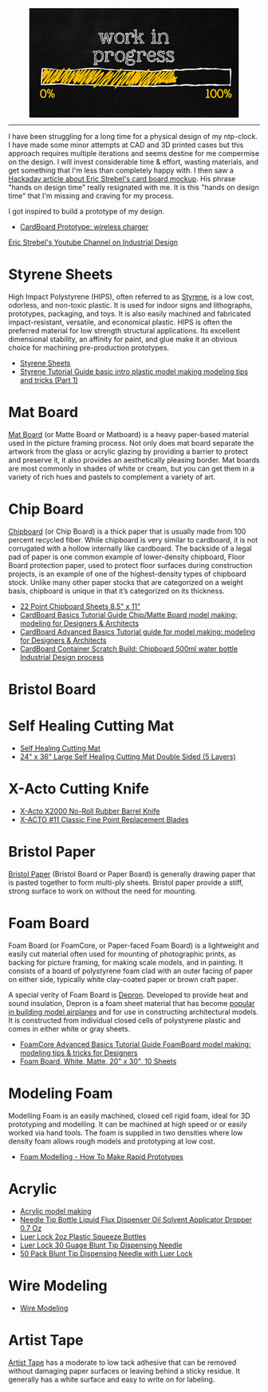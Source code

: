 <!--
Maintainer:   jeffskinnerbox@yahoo.com / www.jeffskinnerbox.me
Version:      0.0.0
-->


<div align="center">
<img src="https://raw.githubusercontent.com/jeffskinnerbox/blog/main/content/images/banners-bkgrds/work-in-progress.jpg" title="These materials require additional work and are not ready for general use." align="center" width=420px height=219px>
</div>


-----



I have been struggling for a long time for a physical design of my ntp-clock.
I have made some minor attempts at CAD and 3D printed cases but this approach requires
multiple iterations and seems destine for me compermise on the design.
I will invest considerable time & effort, wasting materials, and get something that I'm less than completely happy with.
I then saw a [Hackaday article about Eric Strebel's card board mockup][01].
His phrase "hands on design time" really resignated with me.
It is this "hands on design time" that I'm missing and craving for my process.

I got inspired to build a prototype of my design.
* [CardBoard Prototype: wireless charger](https://www.youtube.com/watch?v=Q1lsEYVnI6I)

[Eric Strebel's Youtube Channel on Industrial Design](https://www.youtube.com/c/EricStrebel)




# Styrene Sheets
High Impact Polystyrene (HIPS), often referred to as [Styrene][10],
is a low cost, odorless, and non-toxic plastic.
It is used for indoor signs and lithographs, prototypes, packaging, and toys.
It is also easily machined and fabricated impact-resistant, versatile, and economical plastic.
HIPS is often the preferred material for low strength structural applications.
Its excellent dimensional stability, an affinity for paint, and glue make it an obvious choice for machining pre-production prototypes.

* [Styrene Sheets](https://www.amazon.com/Styrene-Sheets-12x12x-060-pack-white/dp/B00ICMZ5A8?th=1)
* [Styrene Tutorial Guide basic intro plastic model making modeling tips and tricks (Part 1)](https://www.youtube.com/watch?v=jTMx8gSfQik)

# Mat Board
[Mat Board][16] (or Matte Board or Matboard)
is a heavy paper-based material used in the picture framing process.
Not only does mat board separate the artwork from the glass or acrylic glazing
by providing a barrier to protect and preserve it,
it also provides an aesthetically pleasing border.
Mat boards are most commonly in shades of white or cream,
but you can get them in a variety of rich hues and pastels to complement a variety of art.

# Chip Board
[Chipboard][11] (or Chip Board) is a thick paper that is usually made from 100 percent recycled fiber.
While chipboard is very similar to cardboard,
it is not corrugated with a hollow internally like cardboard.
The backside of a legal pad of paper is one common example of lower-density chipboard,
Floor Board protection paper, used to protect floor surfaces during construction projects,
is an example of one of the highest-density types of chipboard stock.
Unlike many other paper stocks that are categorized on a weight basis,
chipboard is unique in that it’s categorized on its thickness.

* [22 Point Chipboard Sheets 8.5" x 11"](https://www.amazon.com/Chipboard-Sheets-8-5-Alternative-Cardboard/dp/B08LR2TBPG)
* [CardBoard Basics Tutorial Guide Chip/Matte Board model making: modeling for Designers & Architects](https://www.youtube.com/watch?v=x6s3lGH4MyI)
* [CardBoard Advanced Basics Tutorial guide for model making: modeling for Designers & Architects](https://www.youtube.com/watch?v=nNLY1yt9iCE)
* [CardBoard Container Scratch Build: Chipboard 500ml water bottle Industrial Design process](https://www.youtube.com/watch?v=RJBEmUrmGDw)

# Bristol Board

# Self Healing Cutting Mat
* [Self Healing Cutting Mat](https://www.amazon.com/Healing-Cutting-Precision-Scrapbooking-Project/dp/B088M48Z3G/?th=1)
* [24" x 36" Large Self Healing Cutting Mat Double Sided (5 Layers)](https://www.amazon.com/dp/B07Y2D6BK7)

# X-Acto Cutting Knife
* [X-Acto X2000 No-Roll Rubber Barrel Knife](https://www.amazon.com/X-Acto-No-Roll-Rubber-Replaceable-X3724/dp/B0006HVRPO)
* [X-ACTO #11 Classic Fine Point Replacement Blades](https://www.amazon.com/X-ACTO-Classic-Replacement-Blades-X711/dp/B00006ICJW)

# Bristol Paper
[Bristol Paper][12] (Bristol Board or Paper Board) is generally drawing paper that is pasted together to form multi-ply sheets.
Bristol paper provide a stiff, strong surface to work on without the need for mounting.

# Foam Board
Foam Board (or FoamCore, or Paper-faced Foam Board) is a lightweight and easily cut material
often used for mounting of photographic prints, as backing for picture framing,
for making scale models, and in painting.
It consists of a board of polystyrene foam clad with an outer facing of paper on either side,
typically white clay-coated paper or brown craft paper.

A special verity of Foam Board is [Depron][14].
Developed to provide heat and sound insulation,
Depron is a foam sheet material that has become [popular in building model airplanes][15]
and for use in constructing architectural models.
It is constructed from individual closed cells of polystyrene plastic and comes in either white or gray sheets.

* [FoamCore Advanced Basics Tutorial Guide FoamBoard model making: modeling tips & tricks for Designers](https://www.youtube.com/watch?v=izf0X7obLr0)
* [Foam Board, White, Matte, 20" x 30", 10 Sheets](https://www.amazon.com/gp/product/B074QZMLQF/)

# Modeling Foam
Modelling Foam is an easily machined, closed cell rigid foam, ideal for 3D prototyping and modelling.
It can be machined at high speed or or easily worked via hand tools.
The foam is supplied in two densities  where low density foam allows rough models and prototyping at low cost.

* [Foam Modelling - How To Make Rapid Prototypes](https://www.youtube.com/watch?v=g6xG-5YtesU)

# Acrylic
* [Acrylic model making](https://www.youtube.com/playlist?list=PLc4A0YSriLcv410RTY_siyqMOxLYgMqbE)
* [Needle Tip Bottle Liquid Flux Dispenser Oil Solvent Applicator Dropper 0.7 Oz](https://www.amazon.com/Needle-Dispenser-Solvent-Applicator-Dropper/dp/B00UG08QDC)
* [Luer Lock 2oz Plastic Squeeze Bottles](https://www.amazon.com/Plastic-Squeeze-Bottles-Stainless-Applicators/dp/B07R1PK8DM)
* [Luer Lock 30 Guage Blunt Tip Dispensing Needle](https://www.amazon.com/BSTEAN-Industrial-Unsterilized-Dispensing-Needle/dp/B01EO7692C)
* [50 Pack Blunt Tip Dispensing Needle with Luer Lock](https://www.amazon.com/BSTEAN-Industrial-Unsterilized-Dispensing-Needle/dp/B01EO7692C?th=1)

# Wire Modeling
* [Wire Modeling](https://www.youtube.com/playlist?list=PLc4A0YSriLcuI1bJccRMM82PCfE8HAtiu)

# Artist Tape
[Artist Tape][13] has a moderate to low tack adhesive that can be removed
without damaging paper surfaces or leaving behind a sticky residue.
It generally has a white surface and easy to write on for labeling.



[01]:https://hackaday.com/2021/11/13/prototyping-your-way-to-better-prototypes/
[02]:
[03]:
[04]:
[05]:
[06]:
[07]:
[08]:
[09]:
[10]:https://www.acmeplastics.com/what-is-styrene
[11]:http://www.oren-intl.com/blog/what-is-chipboard-4-important-facts
[12]:https://www.strathmoreartist.com/faq-full-eu/what-is-the-difference-between-bristol-bristol-boards-and-illustration-boards-702.html
[13]:https://www.dickblick.com/products/artist-tape/
[14]:http://depronfoam.com/products/
[15]:https://www.micronwings.com/Products/SectionDepron/DepronComparisons.shtml
[16]:https://www.swintonsart.com/post/types-of-matboard
[17]:
[18]:
[19]:
[20]:
